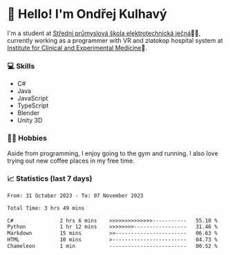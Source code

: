 # 👋 Hello! I'm Ondřej Kulhavý

I'm a student at [Střední průmyslová škola elektrotechnická ječná](https://www.spsejecna.cz/)👨‍🎓, currently working as a programmer with VR and zlatokop hospital system at [Institute for Clinical and Experimental Medicine](https://www.ikem.cz/en/)🏥.

### 💻 Skills
- C#
- Java
- JavaScript
- TypeScript
- Blender
- Unity 3D

### 🏋️‍♂️ Hobbies

Aside from programming, I enjoy going to the gym and running. I also love trying out new coffee places in my free time.

### 📈 Statistics (last 7 days)
<!--START_SECTION:waka-->

```txt
From: 31 October 2023 - To: 07 November 2023

Total Time: 3 hrs 49 mins

C#               2 hrs 6 mins    >>>>>>>>>>>>>>-----------   55.10 %
Python           1 hr 12 mins    >>>>>>>>-----------------   31.46 %
Markdown         15 mins         >>-----------------------   06.63 %
HTML             10 mins         >------------------------   04.73 %
Chameleon        1 min           -------------------------   00.52 %
```

<!--END_SECTION:waka-->



